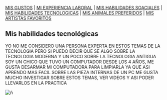 [MIS GUSTOS](Mis_gustos.md) | [MI EXPERIENCIA LABORAL](Mi_experiencia_laboral.md) | [MIS HABILIDADES SOACIALES](Mis_habilidades_sociales.md) | [MIS HABILIDADES TECNOLOGICAS](Mis_habilidades_tecnológicas.md) | [MIS ANIMALES PREFERIDOS](mis_animales_preferidos.md) | [MIS ARTISTAS FAVORITOS](mis_artistas_favoritos.md)
## Mis habilidades tecnológicas
YO NO ME CONSIDERO UNA PERSONA EXPERTA EN ESTOS TEMAS DE LA TECNOLOGIA PERO SI PUEDO DECIR QUE SE ALGO SOBRE LA TECNOLOGIA MODERNA Y UN POCO SOBRE LA TECNOLOGIA ANTIGUA
SOY UN CHICO QUE TUVO UN COMPUTADOR DESDE LOS 4 AÑOS, ME GUSTA DESARMAR MI COMPUTADORA PARA LIMPIARLA YA QUE ASI APRENDO MAS FACIL SOBRE LAS PIEZA INTERNAS DE UN PC
ME GUSTA MUCHO INVESTIGAR SOBRE ESTOS TEMAS, VER VIDEOS Y ASI PODER LLEVARLOS EN LA PRACTICA

![ñ](https://uvg.edu.mx/blog/wp-content/uploads/2021/07/que-hace-un-ingeniero-en-sistemas.jpeg)
